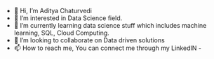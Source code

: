 - 👋 Hi, I’m Aditya Chaturvedi
- 👀 I’m interested in Data Science field. 
- 🌱 I’m currently learning data science stuff which includes machine learning, SQL, Cloud Computing.
- 💞️ I’m looking to collaborate on Data driven solutions
- 📫 How to reach me, You can connect me through my LinkedIN - 

<!---
Adityachaturvedi07/Adityachaturvedi07 is a ✨ special ✨ repository because its `README.md` (this file) appears on your GitHub profile.
You can click the Preview link to take a look at your changes.
--->
